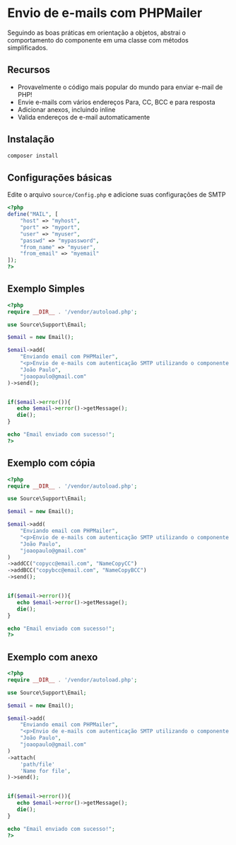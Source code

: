 # Envio de e-mails com PHPMailer
Seguindo as boas práticas em orientação a objetos, abstrai o comportamento do componente em uma classe com métodos simplificados.

## Recursos
- Provavelmente o código mais popular do mundo para enviar e-mail de PHP!
- Envie e-mails com vários endereços Para, CC, BCC e para resposta
- Adicionar anexos, incluindo inline
- Valida endereços de e-mail automaticamente

## Instalação

```sh
composer install
```


## Configurações básicas
Edite o arquivo `source/Config.php` e adicione suas configurações de SMTP
```php
<?php
define("MAIL", [
    "host" => "myhost",
    "port" => "myport",
    "user" => "myuser",
    "passwd" => "mypassword",
    "from_name" => "myuser",
    "from_email" => "myemail"
]);
?>
```

## Exemplo Simples
```php
<?php
require __DIR__ . '/vendor/autoload.php';

use Source\Support\Email;

$email = new Email();

$email->add(
    "Enviando email com PHPMailer",
    "<p>Envio de e-mails com autenticação SMTP utilizando o componente PHPMailer</p>",
    "João Paulo",
    "joaopaulo@gmail.com"
)->send();


if($email->error()){
   echo $email->error()->getMessage();
   die();
}

echo "Email enviado com sucesso!";
?>
```

## Exemplo com cópia

```php
<?php
require __DIR__ . '/vendor/autoload.php';

use Source\Support\Email;

$email = new Email();

$email->add(
    "Enviando email com PHPMailer",
    "<p>Envio de e-mails com autenticação SMTP utilizando o componente PHPMailer</p>",
    "João Paulo",
    "joaopaulo@gmail.com"
)
->addCC("copycc@email.com", "NameCopyCC")
->addBCC("copybcc@email.com", "NameCopyBCC")
->send();


if($email->error()){
   echo $email->error()->getMessage();
   die();
}

echo "Email enviado com sucesso!";
?>
```

## Exemplo com anexo

```php
<?php
require __DIR__ . '/vendor/autoload.php';

use Source\Support\Email;

$email = new Email();

$email->add(
    "Enviando email com PHPMailer",
    "<p>Envio de e-mails com autenticação SMTP utilizando o componente PHPMailer</p>",
    "João Paulo",
    "joaopaulo@gmail.com"
)
->attach(
    'path/file'
    'Name for file',
)->send();


if($email->error()){
   echo $email->error()->getMessage();
   die();
}

echo "Email enviado com sucesso!";
?>
```
